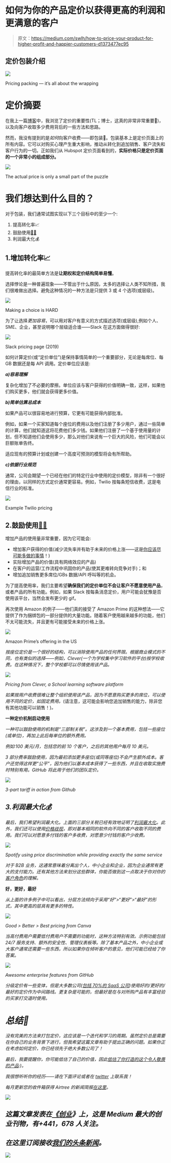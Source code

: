 # 如何为你的产品定价以获得更高的利润和更满意的客户

> 原文：<https://medium.com/swlh/how-to-price-your-product-for-higher-profit-and-happier-customers-d1373477ec95>

## 定价包装介绍

![](img/1bf908ef7afe5194112a3d827cd90b2b.png)

Pricing packing — it’s all about the wrapping

# 定价摘要

在我上一篇[博客](/swlh/your-product-is-awesome-why-are-you-selling-it-so-cheap-pt-1-b18b9baec779)中，我浏览了定价的重要性(TL；博士，这真的非常非常重要💸)，以及向客户收取多少费用背后的一些方法和思路。

然而，我没有提到的是*如何*向客户收费——即包装🎁。包装基本上是定价页面上的所有内容。它可以对购买心理产生重大影响，推动从转化到追加销售、客户流失和客户行为的一切。正如我们从 Hubspot 定价页面看到的，**实际价格只是定价页面的一个非常小的组成部分。**

![](img/75d4410ba7951220c2de3e6a9819b3fd.png)

The actual price is only a small part of the puzzle

# 我们想达到什么目的？

对于包装，我们通常试图实现以下三个目标中的至少一个:

1.  提高转化率📈
2.  鼓励使用[👩‍💻](https://emojipedia.org/female-technologist/)
3.  利润最大化💰

## 1.增加转化率📈

提高转化率的最简单方法是**让期权和定价结构简单易懂**。

选择悖论是一种普遍现象——不管出于什么原因，太多的选择让人类不知所措，我们很难做出选择。避免这种情况的一种方法是只提供 3 或 4 个选项(或层级)。

![](img/0c73957c8e44ac7ada68b4e164faa7a2.png)

Making a choice is HARD

为了让选择*更加容易*，可以用对客户有意义的方式描述选项(或层级),例如个人、SME、企业，甚至说明哪个层级适合谁——Slack 在这方面做得很好:

![](img/43f78260c2332a38a6805e798587ad9d.png)

Slack pricing page (2019)

如何计算定价(或“定价单位”)是保持事情简单的一个重要部分，无论是每席位、每 GB 数据还是每 API 调用。定价单位应该是:

***a)容易理解***

复杂化增加了不必要的摩擦。单位应该与客户获得的价值明确一致，这样，如果他们购买更多，他们就会获得更多价值。

***b)简单估算总成本***

如果产品可以很容易地进行预算，它更有可能获得内部批准。

例如，如果一个买家知道每个座位的费用以及他们注册了多少用户，通过一些简单的计算，他们就知道这将花费他们多少钱。如果他们注册了一个基于使用量的计划，但不知道他们会使用多少，那么对他们来说有一个巨大的风险，他们可能会以巨额账单告终。

适应现有的预算计划或创建一个高度可预测的模型将会有所帮助。

***c)依据行业规范***

通常，公司会期望一个已经在他们的特定行业中使用的定价模型，除非有一个很好的理由，以同样的方式定价通常更容易。例如，Twilio 按每条短信收费，这是电信行业的标准。

![](img/803fa0af78f051d6932bab176e2a299e.png)

Example Twilio pricing

## 2.鼓励使用[👩‍💻](https://emojipedia.org/female-technologist/)

增加产品的使用量非常重要，因为它可能会:

*   增加客户获得的价值(减少流失率并有助于未来的价格上涨——这是[你应该尽可能多做的事情](/swlh/your-product-is-awesome-why-are-you-selling-it-so-cheap-pt-1-b18b9baec779)！)
*   实际增加产品的价值(具有网络效应的产品)
*   在客户的运营/工作流程中巩固你的产品(使其更难转向竞争对手)；和
*   增加追加销售更多席位/GBs 数据/API 呼叫等的机会。

为了提高使用率，我们主要希望**确保我们的定价单位不会让客户不愿意使用产品**，或者产品的所有功能。例如，如果 Slack 按每条消息定价，用户可能会犹豫是否使用该平台，当然会发布更少的 gif。

再次使用 Amazon 的例子——他们真的接受了 Amazon Prime 的这种想法——它提供了作为捆绑包的一部分提供的大量功能。随着客户使用越来越多的功能，他们不太可能流失，并且更有可能接受未来的价格上涨。

![](img/54753f3570d0399d01b52d51172e6425.png)

Amazon Prime’s offering in the US

*按座位定价是一个很好的结构，可以消除使用产品的任何界限。根据商业模式的不同，也有类似的选择——例如，Clever(一个为学校集中学习软件的平台)按学校收费。在这种情况下，整个学校都可以尽情使用该产品。*

*![](img/e4cbe7e8d3c9070a825f075ffa48467c.png)*

*Pricing from Clever, a School learning software platform*

*如果按用户收费很难让整个组织使用该产品，因为不愿意购买更多的席位，可以使用不同的定价，如固定费用。*(请注意，这可能会影响您追加销售的能力，除非您有其他功能可以销售！)*。*

****一种定价机制启动使用****

*一种可以鼓励使用的机制是“三部制关税”。这涉及到一个基本费用，包括一些座位(或单位)，再加上此后每单位的额外费用。*

*例如:100 美元/月，包括您的前 10 个客户，之后的其他用户每月 10 美元。*

*3 部分费率鼓励使用，因为最初添加更多座位(或同等座位)不会产生额外成本。客户还觉得这样更“公平”，因为他们以基本成本获得了一些东西，并且在收取实施费时特别有用。GitHub 将此用于他们的团队定价。*

*![](img/3a27479b32e2d378e9de5fc2e839556a.png)*

*3-part tariff in action from Github*

## *3.利润最大化💰*

*最后，我们希望利润最大化。上面的三部分关税已经有效地证明了[利润最大化](https://papers.ssrn.com/sol3/papers.cfm?abstract_id=1587149)。此外，我们还可以使用[价格歧视](https://www.investopedia.com/terms/p/price_discrimination.asp)，即对基本相同的软件向不同的客户收取不同的费用。我们可以对愿意多付钱的客户多收费，对愿意少付钱的客户少收费。*

*![](img/ecca841ba086684a4fb63e10cf0d21b7.png)*

*Spotify using price discrimination while providing exactly the same service*

*对于 B2B 业务，这通常意味着分离出个人，中小企业和企业，因为企业通常有更大的支付能力。还有其他方法来划分这些群体，你能否做到这一点取决于你对你的[客户角色](/swlh/your-product-is-awesome-why-are-you-selling-it-so-cheap-pt-1-b18b9baec779)的理解。*

****好，更好，最好****

*从上面的许多例子中可以看出，分层方法倾向于采用“好”>“更好”>“最好”的形式，其中更高的层具有更多的特性。*

*![](img/46e8d60f86250314ecfa30215a2df974.png)*

*Good > Better > Best pricing from Canva*

*当高付费用户需要低付费用户不需要的功能时，这种方法特别有效。示例功能包括 24/7 服务支持、额外的安全性、管理仪表板等。除了基本产品之外，中小企业或大客户通常还需要一些东西，所以如果你在倾听客户的意见，他们可能已经给了你答案。*

*![](img/aff444aaa0f2a4764fd69d3875168e81.png)*

*Awesome enterprise features from GitHub*

*分级定价有一些变体，但是大多数公司([包括 70%的 SaaS 公司](https://openviewpartners.com/saas-pricing/))使用好的/更好的/最好的定价作为中间路线。更复杂是可能的，但最好是在与对所购产品有丰富经验的买家打交道时使用。*

# *总结🎁*

*没有完美的方法来打包定价，这应该是一个迭代和学习的周期。虽然定价总是需要在你自己的业务背景下进行，但我希望这篇文章有助于提出正确的问题。如果你正在考虑如何定价，你已经领先于绝大多数公司了！*

*最后，我要提醒你，你可能低估了自己的价值，因此[低估了你打造的这个令人敬畏的产品](/swlh/your-product-is-awesome-why-are-you-selling-it-so-cheap-pt-1-b18b9baec779):)。*

*我很想听听你的经历——请在下面评论或者在 [twitter](https://twitter.com/cookaj1) 上联系我！*

*每月更新您的收件箱获得 Airtree 的新闻简报[在这里](https://airtree.us9.list-manage.com/subscribe?u=21f70fe0c7febe608ac895ed9&id=ea0956f43e)。*

*[![](img/308a8d84fb9b2fab43d66c117fcc4bb4.png)](https://medium.com/swlh)*

## *这篇文章发表在[《创业](https://medium.com/swlh)》上，这是 Medium 最大的创业刊物，有+441，678 人关注。*

## *在这里订阅接收[我们的头条新闻](https://growthsupply.com/the-startup-newsletter/)。*

*[![](img/b0164736ea17a63403e660de5dedf91a.png)](https://medium.com/swlh)*